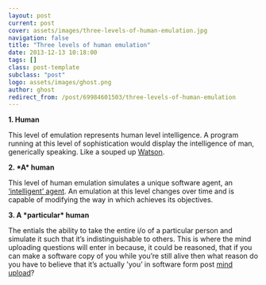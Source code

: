 ```yaml
---
layout: post
current: post
cover: assets/images/three-levels-of-human-emulation.jpg
navigation: false
title: "Three levels of human emulation"
date: 2013-12-13 10:18:00
tags: []
class: post-template
subclass: "post"
logo: assets/images/ghost.png
author: ghost
redirect_from: /post/69984601503/three-levels-of-human-emulation
---
```


**1. Human**

This level of emulation represents human level intelligence. A program running at this level of sophistication would display the intelligence of man, generically speaking. Like a souped up [Watson](<https://href.li/?http://en.wikipedia.org/wiki/Watson_(computer)>).

**2. \*A\* human**

This level of human emulation simulates a unique software agent, an [‘intelligent’ agent](https://href.li/?http://en.wikipedia.org/wiki/Intelligent_agent). An emulation at this level changes over time and is capable of modifying the way in which achieves its objectives.

**3. A \*particular\* human**

The entials the ability to take the entire i/o of a particular person and simulate it such that it’s indistinguishable to others. This is where the mind uploading questions will enter in because, it could be reasoned, that if you can make a software copy of you while you’re still alive then what reason do you have to believe that it’s actually 'you’ in software form post [mind upload](https://href.li/?http://en.wikipedia.org/wiki/Mind_uploading)?
